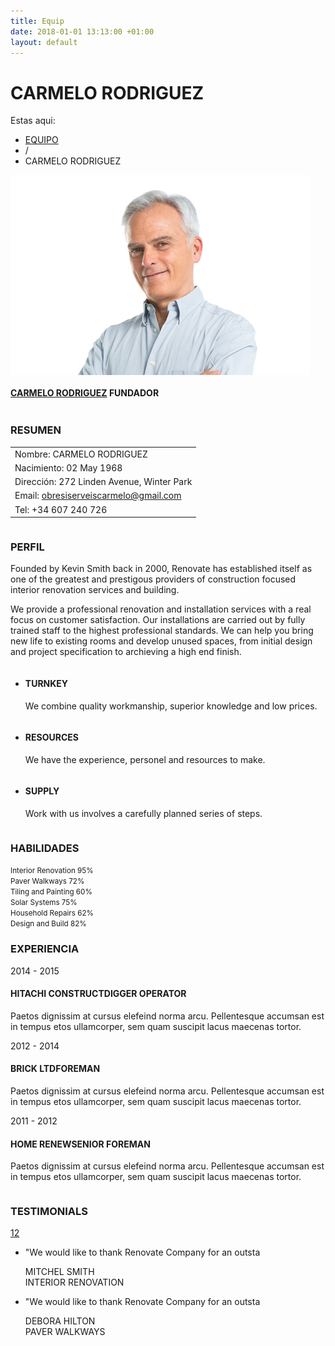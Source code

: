 ```yaml
---
title: Equip
date: 2018-01-01 13:13:00 +01:00
layout: default
---
```


<div class="theme-page padding-bottom-70">
    <div class="row gray full-width page-header vertical-align-table">
      <div class="row full-width padding-top-bottom-50 vertical-align-cell">
        <div class="row">
          <div class="page-header-left">
            <h1>CARMELO RODRIGUEZ</h1>
          </div>
          <div class="page-header-right">
            <div class="bread-crumb-container">
              <label>Estas aqui:</label>
              <ul class="bread-crumb">
                <li>
                  <a title="Our Team" href="#">
                    EQUIPO
                  </a>
                </li>
                <li class="separator">
                  /
                </li>
                <li>
                  CARMELO RODRIGUEZ
                </li>
              </ul>
            </div>
          </div>
        </div>
      </div>
    </div>
    <div class="clearfix">
      <div class="row page-margin-top-section">
        <div class="column column-1-3">
          <div class="team-box single">
            <a href="#" title="CARMELO RODRIGUEZ">
              <img alt="CARMELO RODRIGUEZ" src="/assets/images/samples/480x320/team_04.png" style="display: block;">
            </a>
            <div class="team-content">
              <h4>
                <a href="#" title="CARMELO RODRIGUEZ">CARMELO RODRIGUEZ</a>
                <span>FUNDADOR</span>
              </h4>
            </div>
            <ul class="social-icons" style="left: 109px; display: none; top: 247px;">
              <li><a title="" target="_blank" href="http://facebook.com/" class="social-facebook">&nbsp;</a></li>
              <li><a title="" target="_blank" href="http://twitter.com/" class="social-twitter">&nbsp;</a></li>
              <li><a title="" target="_blank" href="http://linkedin.com" class="social-linkedin">&nbsp;</a></li>
            </ul>
          </div>
        </div>
        <div class="column column-1-3">
          <h3 class="box-header">RESUMEN</h3>
          <table class="margin-top-40 align-left">
            <tbody>
              <tr>
                <td>Nombre: CARMELO RODRIGUEZ</td>
              </tr>
              <tr>
                <td>Nacimiento: 02 May 1968</td>
              </tr>
              <tr>
                <td>Dirección: 272 Linden Avenue, Winter Park</td>
              </tr>
              <tr>
                <td>Email: <a href="mailto:obresiserveiscarmelo@gmail.com">obresiserveiscarmelo@gmail.com</a></td>
              </tr>
              <tr>
                <td>Tel: +34 607 240 726</td>
              </tr>
            </tbody>
          </table>
        </div>
        <div class="column column-1-3">
          <h3 class="box-header">PERFIL</h3>
          <p class="description t1 margin-top-34">Founded by Kevin Smith back in 2000, Renovate has established itself as one of the greatest and prestigous providers of construction focused interior renovation services and building.</p>
          <p class="description t1">We provide a professional renovation and installation services with a real focus on customer satisfaction. Our installations are carried out by fully trained staff to the highest professional standards. We can help you bring new life to existing rooms and develop unused spaces, from initial design and project specification to archieving a high end finish.</p>
        </div>
      </div>
      <div class="row top-border page-margin-top-section full-width">
        <div class="row page-margin-top-section">
          <div class="column column-1-3">
            <ul class="features-list">
              <li class="sl-small-key">
                <h4>TURNKEY</h4>
                <p>We combine quality workmanship, superior knowledge and low prices.</p>
              </li>
            </ul>
          </div>
          <div class="column column-1-3">
            <ul class="features-list">
              <li class="sl-small-person">
                <h4>RESOURCES</h4>
                <p>We have the experience, personel and resources to make.</p>
              </li>
            </ul>
          </div>
          <div class="column column-1-3">
            <ul class="features-list">
              <li class="sl-small-trolley">
                <h4>SUPPLY</h4>
                <p>Work with us involves a carefully planned series of steps.</p>
              </li>
            </ul>
          </div>
        </div>
      </div>
      <div class="row full-width gray page-padding-top-section page-margin-top-section padding-bottom-50">
        <div class="row">
          <h3 class="box-header">HABILIDADES</h3>
        </div>
        <div class="row margin-top-40">
          <div class="column column-1-2">
            <div class="progress-bar">
              <div class="single-bar">
                <small class="bar-label">Interior Renovation <span class="bar-label-units">95%</span></small>
                <span data-percentage-value="95" class="bar animated-element progress" style="width: 95%;"></span>
              </div>
              <div class="single-bar">
                <small class="bar-label">Paver Walkways <span class="bar-label-units">72%</span></small>
                <span data-percentage-value="72" class="bar animated-element progress" style="width: 72%;"></span>
              </div>
              <div class="single-bar">
                <small class="bar-label">Tiling and Painting <span class="bar-label-units">60%</span></small>
                <span data-percentage-value="60" class="bar animated-element progress" style="width: 60%;"></span>
              </div>
            </div>
          </div>
          <div class="column column-1-2">
            <div class="progress-bar">
              <div class="single-bar">
                <small class="bar-label">Solar Systems  <span class="bar-label-units">75%</span></small>
                <span data-percentage-value="75" class="bar animated-element progress" style="width: 75%;"></span>
              </div>
              <div class="single-bar">
                <small class="bar-label">Household Repairs  <span class="bar-label-units">62%</span></small>
                <span data-percentage-value="62" class="bar animated-element progress" style="width: 62%;"></span>
              </div>
              <div class="single-bar">
                <small class="bar-label">Design and Build  <span class="bar-label-units">82%</span></small>
                <span data-percentage-value="82" class="bar animated-element progress" style="width: 82%;"></span>
              </div>
            </div>
          </div>
        </div>
      </div>
      <div class="row page-padding-top-section">
        <div class="column column-2-3">
          <h3 class="box-header">EXPERIENCIA</h3>
          <div class="timeline-item vertical-align-table margin-top-40">
            <div class="timeline-left vertical-align-cell">
              <div class="label-container">
                <div class="animated-element animation-slideRight25 slideRight25" style="animation-duration: 600ms; animation-delay: 0ms; transition-delay: 0ms;">
                  <span class="label-triangle"></span>
                  <label>2014 - 2015</label>
                </div>
                <span class="timeline-circle animated-element animation-scale scale" style="animation-duration: 600ms; animation-delay: 0ms; transition-delay: 0ms;"></span>
              </div>
            </div>
            <div class="timeline-content vertical-align-cell">
              <h4 class="clearfix">
                <span class="timeline-title">HITACHI CONSTRUCT</span><span class="timeline-subtitle">DIGGER OPERATOR</span>
              </h4>
              <p class="description t1">Paetos dignissim at cursus elefeind norma arcu. Pellentesque accumsan est in tempus etos ullamcorper, sem quam suscipit lacus maecenas tortor.</p>
            </div>
          </div>
          <div class="timeline-item vertical-align-table">
            <div class="timeline-left vertical-align-cell">
              <div class="label-container">
                <div class="animated-element animation-slideRight25 slideRight25" style="animation-duration: 600ms; animation-delay: 0ms; transition-delay: 0ms;">
                  <span class="label-triangle"></span>
                  <label>2012 - 2014</label>
                </div>
                <span class="timeline-circle animated-element animation-scale scale" style="animation-duration: 600ms; animation-delay: 0ms; transition-delay: 0ms;"></span>
              </div>
            </div>
            <div class="timeline-content vertical-align-cell">
              <h4 class="clearfix">
                <span class="timeline-title">BRICK LTD</span><span class="timeline-subtitle">FOREMAN</span>
              </h4>
              <p class="description t1">Paetos dignissim at cursus elefeind norma arcu. Pellentesque accumsan est in tempus etos ullamcorper, sem quam suscipit lacus maecenas tortor.</p>
            </div>
          </div>
          <div class="timeline-item vertical-align-table">
            <div class="timeline-left vertical-align-cell">
              <div class="label-container">
                <div class="animated-element animation-slideRight25 slideRight25" style="animation-duration: 600ms; animation-delay: 0ms; transition-delay: 0ms;">
                  <span class="label-triangle"></span>
                  <label>2011 - 2012</label>
                </div>
                <span class="timeline-circle animated-element animation-scale scale" style="animation-duration: 600ms; animation-delay: 0ms; transition-delay: 0ms;"></span>
              </div>
            </div>
            <div class="timeline-content vertical-align-cell">
              <h4 class="clearfix">
                <span class="timeline-title">HOME RENEW</span><span class="timeline-subtitle">SENIOR FOREMAN</span>
              </h4>
              <p class="description t1">Paetos dignissim at cursus elefeind norma arcu. Pellentesque accumsan est in tempus etos ullamcorper, sem quam suscipit lacus maecenas tortor.</p>
            </div>
          </div>
        </div>
        <div class="column column-1-3">
          <h3 class="box-header">TESTIMONIALS</h3>
          <div class="row testimonials-container type-small margin-top-40">
            <div class="re-carousel-pagination" style="display: block;"><a href="#" class="selected"><span>1</span></a><a href="#"><span>2</span></a></div>
            <div class="caroufredsel_wrapper caroufredsel_wrapper_testimonials" style="display: block; text-align: start; float: none; position: relative; top: auto; right: auto; bottom: auto; left: auto; z-index: auto; width: 400px; height: 368px; margin: 0px; overflow: hidden;"><ul class="testimonials-list autoplay-0 pause_on_hover-1" style="text-align: left; float: none; position: absolute; top: 0px; right: auto; bottom: auto; left: 0px; margin: 0px; width: 2000px; height: 368px;">
              <li style="margin-right: 30px;">
                <p>"We would like to thank Renovate Company for an outstanding effort on this
                recently completed project located in the Moscow. The project involved a very
                aggressive schedule and it was completed on time. We would certainly like to
                use their professional services."</p>
                <div class="ornament sl-small-bucket"></div>
                <div class="author-details-box">
                  <div class="author">MITCHEL SMITH</div>
                  <div class="author-details">INTERIOR RENOVATION</div>
                </div>
              </li>
              <li style="margin-right: 30px;">
                <p>"We would like to thank Renovate Company for an outstanding effort on this
                recently completed project located in the Moscow. The project involved a very
                aggressive schedule and it was completed on time. We would certainly like to
                use their professional services."</p>
                <div class="ornament sl-small-camera"></div>
                <div class="author-details-box">
                  <div class="author">DEBORA HILTON</div>
                  <div class="author-details">PAVER WALKWAYS</div>
                </div>
              </li>
            </ul></div>
          </div>
        </div>
      </div>
    </div>
  </div>
